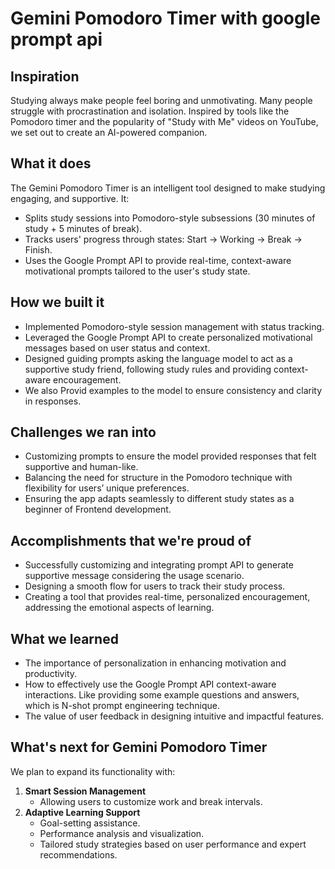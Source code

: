 # Gemini Pomodoro Timer with google prompt api

## Inspiration  
Studying always make people feel boring and unmotivating. Many people struggle with procrastination and isolation. Inspired by tools like the Pomodoro timer and the popularity of "Study with Me" videos on YouTube, we set out to create an AI-powered companion.  

## What it does  
The Gemini Pomodoro Timer is an intelligent tool designed to make studying engaging, and supportive. It:  
- Splits study sessions into Pomodoro-style subsessions (30 minutes of study + 5 minutes of break).  
- Tracks users' progress through states: Start → Working → Break → Finish.  
- Uses the Google Prompt API to provide real-time, context-aware motivational prompts tailored to the user's study state.  

## How we built it  
- Implemented Pomodoro-style session management with status tracking.  
- Leveraged the Google Prompt API to create personalized motivational messages based on user status and context.  
- Designed guiding prompts asking the language model to act as a supportive study friend, following study rules and providing context-aware encouragement.  
- We also Provid examples to the model to ensure consistency and clarity in responses.  

## Challenges we ran into  
- Customizing prompts to ensure the model provided responses that felt supportive and human-like.  
- Balancing the need for structure in the Pomodoro technique with flexibility for users’ unique preferences.  
- Ensuring the app adapts seamlessly to different study states as a beginner of Frontend development. 

## Accomplishments that we're proud of  
- Successfully customizing and integrating prompt API to generate supportive message considering the usage scenario.
- Designing a smooth flow for users to track their study process.  
- Creating a tool that provides real-time, personalized encouragement, addressing the emotional aspects of learning.  

## What we learned  
- The importance of personalization in enhancing motivation and productivity.  
- How to effectively use the Google Prompt API context-aware interactions.  Like providing some example questions and answers, which is N-shot prompt engineering technique.
- The value of user feedback in designing intuitive and impactful features.  

## What's next for Gemini Pomodoro Timer  
We plan to expand its functionality with:  
1. **Smart Session Management**  
   - Allowing users to customize work and break intervals.  
2. **Adaptive Learning Support**  
   - Goal-setting assistance.  
   - Performance analysis and visualization.  
   - Tailored study strategies based on user performance and expert recommendations. 


